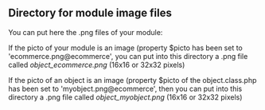 
Directory for module image files
--------------------------------

You can put here the .png files of your module:


If the picto of your module is an image (property $picto has been set to 'ecommerce.png@ecommerce', you can put into this
directory a .png file called *object_ecommerce.png* (16x16 or 32x32 pixels)


If the picto of an object is an image (property $picto of the object.class.php has been set to 'myobject.png@ecommerce', then you can put into this
directory a .png file called *object_myobject.png* (16x16 or 32x32 pixels)

